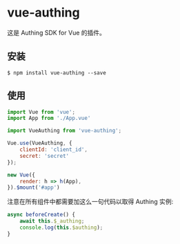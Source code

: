 # vue-authing

这是 Authing SDK for Vue 的插件。

## 安装

``` shell
$ npm install vue-authing --save
```

## 使用

``` javascript
import Vue from 'vue';
import App from './App.vue'

import VueAuthing from 'vue-authing';

Vue.use(VueAuthing, {
	clientId: 'client_id',
	secret: 'secret'
});

new Vue({
    render: h => h(App),
}).$mount('#app')

```

注意在所有组件中都需要加这么一句代码以取得 Authing 实例:

``` javascript
async beforeCreate() {
    await this.$_authing;
    console.log(this.$authing);
}
```